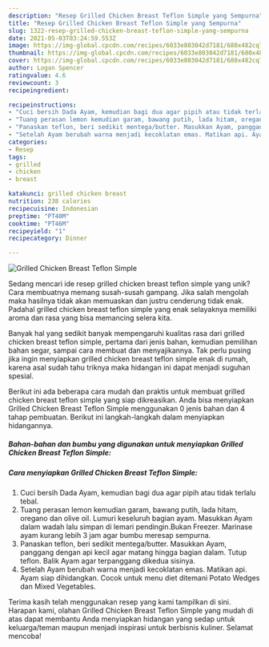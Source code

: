 ```yaml
---
description: "Resep Grilled Chicken Breast Teflon Simple yang Sempurna"
title: "Resep Grilled Chicken Breast Teflon Simple yang Sempurna"
slug: 1322-resep-grilled-chicken-breast-teflon-simple-yang-sempurna
date: 2021-05-03T03:24:59.553Z
image: https://img-global.cpcdn.com/recipes/6033e803042d7181/680x482cq70/grilled-chicken-breast-teflon-simple-foto-resep-utama.jpg
thumbnail: https://img-global.cpcdn.com/recipes/6033e803042d7181/680x482cq70/grilled-chicken-breast-teflon-simple-foto-resep-utama.jpg
cover: https://img-global.cpcdn.com/recipes/6033e803042d7181/680x482cq70/grilled-chicken-breast-teflon-simple-foto-resep-utama.jpg
author: Logan Spencer
ratingvalue: 4.6
reviewcount: 3
recipeingredient:

recipeinstructions:
- "Cuci bersih Dada Ayam, kemudian bagi dua agar pipih atau tidak terlalu tebal."
- "Tuang perasan lemon kemudian garam, bawang putih, lada hitam, oregano dan olive oil. Lumuri keseluruh bagian ayam. Masukkan Ayam dalam wadah lalu simpan di lemari pendingin.Bukan Freezer. Marinase ayam kurang lebih 3 jam agar bumbu meresap sempurna."
- "Panaskan teflon, beri sedikit mentega/butter. Masukkan Ayam, panggang dengan api kecil agar matang hingga bagian dalam. Tutup teflon. Balik Ayam agar terpanggang dikedua sisinya."
- "Setelah Ayam berubah warna menjadi kecoklatan emas. Matikan api. Ayam siap dihidangkan. Cocok untuk menu diet ditemani Potato Wedges dan Mixed Vegetables."
categories:
- Resep
tags:
- grilled
- chicken
- breast

katakunci: grilled chicken breast 
nutrition: 238 calories
recipecuisine: Indonesian
preptime: "PT40M"
cooktime: "PT46M"
recipeyield: "1"
recipecategory: Dinner

---
```



![Grilled Chicken Breast Teflon Simple](https://img-global.cpcdn.com/recipes/6033e803042d7181/680x482cq70/grilled-chicken-breast-teflon-simple-foto-resep-utama.jpg)

Sedang mencari ide resep grilled chicken breast teflon simple yang unik? Cara membuatnya memang susah-susah gampang. Jika salah mengolah maka hasilnya tidak akan memuaskan dan justru cenderung tidak enak. Padahal grilled chicken breast teflon simple yang enak selayaknya memiliki aroma dan rasa yang bisa memancing selera kita.

Banyak hal yang sedikit banyak mempengaruhi kualitas rasa dari grilled chicken breast teflon simple, pertama dari jenis bahan, kemudian pemilihan bahan segar, sampai cara membuat dan menyajikannya. Tak perlu pusing jika ingin menyiapkan grilled chicken breast teflon simple enak di rumah, karena asal sudah tahu triknya maka hidangan ini dapat menjadi suguhan spesial.




Berikut ini ada beberapa cara mudah dan praktis untuk membuat grilled chicken breast teflon simple yang siap dikreasikan. Anda bisa menyiapkan Grilled Chicken Breast Teflon Simple menggunakan 0 jenis bahan dan 4 tahap pembuatan. Berikut ini langkah-langkah dalam menyiapkan hidangannya.

<!--inarticleads1-->

##### Bahan-bahan dan bumbu yang digunakan untuk menyiapkan Grilled Chicken Breast Teflon Simple:





<!--inarticleads2-->

##### Cara menyiapkan Grilled Chicken Breast Teflon Simple:

1. Cuci bersih Dada Ayam, kemudian bagi dua agar pipih atau tidak terlalu tebal.
1. Tuang perasan lemon kemudian garam, bawang putih, lada hitam, oregano dan olive oil. Lumuri keseluruh bagian ayam. Masukkan Ayam dalam wadah lalu simpan di lemari pendingin.Bukan Freezer. Marinase ayam kurang lebih 3 jam agar bumbu meresap sempurna.
1. Panaskan teflon, beri sedikit mentega/butter. Masukkan Ayam, panggang dengan api kecil agar matang hingga bagian dalam. Tutup teflon. Balik Ayam agar terpanggang dikedua sisinya.
1. Setelah Ayam berubah warna menjadi kecoklatan emas. Matikan api. Ayam siap dihidangkan. Cocok untuk menu diet ditemani Potato Wedges dan Mixed Vegetables.




Terima kasih telah menggunakan resep yang kami tampilkan di sini. Harapan kami, olahan Grilled Chicken Breast Teflon Simple yang mudah di atas dapat membantu Anda menyiapkan hidangan yang sedap untuk keluarga/teman maupun menjadi inspirasi untuk berbisnis kuliner. Selamat mencoba!
